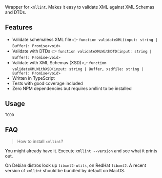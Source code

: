 Wrapper for `xmllint`. Makes it easy to validate XML against XML Schemas and DTDs.

## Features

- Validate schemaless XML file 👉 `function validateXML(input: string | Buffer): Promise<void>`
- Validate with DTDs 👉 `function validateXMLWithDTD(input: string | Buffer): Promise<void>`
- Validate with XML Schemas (XSD) 👉 `function validateXMLWithXSD(input: string | Buffer, xsdfile: string | Buffer): Promise<void>`
- Written in TypeScript
- Tests with good coverage included
- Zero NPM dependencies but requires xmllint to be installed

## Usage

```
TODO
```

## FAQ

> How to install `xmllint`?

You might already have it. Execute `xmllint --version` and see what it prints out.

On Debian distros look up `libxml2-utils`, on RedHat `libxml2`. A recent version of `xmllint` should be bundled by default on MacOS.

